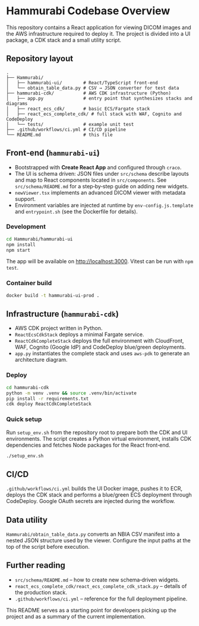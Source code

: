 # Hammurabi Codebase Overview

This repository contains a React application for viewing DICOM images and the AWS infrastructure required to deploy it. The project is divided into a UI package, a CDK stack and a small utility script.

## Repository layout

```
.
├── Hammurabi/
│   ├── hammurabi-ui/        # React/TypeScript front‑end
│   └── obtain_table_data.py # CSV → JSON converter for test data
├── hammurabi-cdk/           # AWS CDK infrastructure (Python)
│   ├── app.py               # entry point that synthesizes stacks and diagrams
│   ├── react_ecs_cdk/       # basic ECS/Fargate stack
│   ├── react_ecs_complete_cdk/ # full stack with WAF, Cognito and CodeDeploy
│   └── tests/               # example unit test
├── .github/workflows/ci.yml # CI/CD pipeline
└── README.md                # this file
```

## Front‑end (`hammurabi-ui`)

* Bootstrapped with **Create React App** and configured through `craco`.
* The UI is schema driven: JSON files under `src/schema` describe layouts and map to React components located in `src/components`. See `src/schema/README.md` for a step‑by‑step guide on adding new widgets.
* `newViewer.tsx` implements an advanced DICOM viewer with metadata support.
* Environment variables are injected at runtime by `env-config.js.template` and `entrypoint.sh` (see the Dockerfile for details).

### Development

```bash
cd Hammurabi/hammurabi-ui
npm install
npm start
```

The app will be available on <http://localhost:3000>. Vitest can be run with `npm test`.

### Container build

```bash
docker build -t hammurabi-ui-prod .
```

## Infrastructure (`hammurabi-cdk`)

* AWS CDK project written in Python.
* `ReactEcsCdkStack` deploys a minimal Fargate service.
* `ReactCdkCompleteStack` deploys the full environment with CloudFront, WAF, Cognito (Google IdP) and CodeDeploy blue/green deployments.
* `app.py` instantiates the complete stack and uses `aws-pdk` to generate an architecture diagram.

### Deploy

```bash
cd hammurabi-cdk
python -m venv .venv && source .venv/bin/activate
pip install -r requirements.txt
cdk deploy ReactCdkCompleteStack
```

### Quick setup

Run `setup_env.sh` from the repository root to prepare both the CDK and UI
environments. The script creates a Python virtual environment, installs CDK
dependencies and fetches Node packages for the React front‑end.

```bash
./setup_env.sh
```

## CI/CD

`.github/workflows/ci.yml` builds the UI Docker image, pushes it to ECR, deploys the CDK stack and performs a blue/green ECS deployment through CodeDeploy. Google OAuth secrets are injected during the workflow.

## Data utility

`Hammurabi/obtain_table_data.py` converts an NBIA CSV manifest into a nested JSON structure used by the viewer. Configure the input paths at the top of the script before execution.

## Further reading

* `src/schema/README.md` – how to create new schema‑driven widgets.
* `react_ecs_complete_cdk/react_ecs_complete_cdk_stack.py` – details of the production stack.
* `.github/workflows/ci.yml` – reference for the full deployment pipeline.

This README serves as a starting point for developers picking up the project and as a summary of the current implementation.
